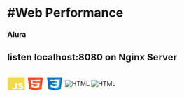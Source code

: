 <h1>#Web Performance</h1>

<h3>Alura</h3>

<h2>listen localhost:8080 on Nginx Server</h2>

<div style="display: inline_block"><br>
  <img align="center" alt="Js" height="30" width="40" src="https://raw.githubusercontent.com/devicons/devicon/master/icons/javascript/javascript-plain.svg">
  <img align="center" alt="HTML" height="30" width="40" src="https://raw.githubusercontent.com/devicons/devicon/master/icons/html5/html5-original.svg">
  <img align="center" alt="CSS" height="30" width="40" src="https://raw.githubusercontent.com/devicons/devicon/master/icons/css3/css3-original.svg">
  <img align="center" alt="HTML" height="30" width="40" src="https://cdn.jsdelivr.net/gh/devicons/devicon/icons/gulp/gulp-plain.svg" />
  <img align="center" alt="HTML" height="30" width="40" src="https://cdn.jsdelivr.net/gh/devicons/devicon/icons/nginx/nginx-original.svg" />
</div>

